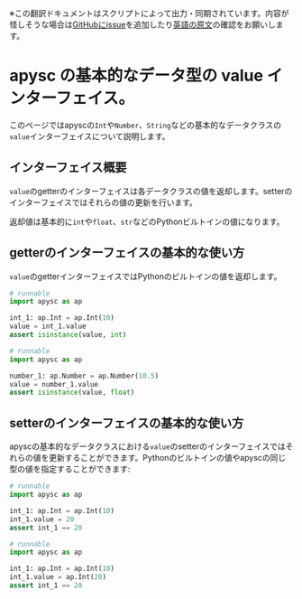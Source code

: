 <span class="inconspicuous-txt">※この翻訳ドキュメントはスクリプトによって出力・同期されています。内容が怪しそうな場合は<a href="https://github.com/simon-ritchie/apysc/issues" target="_blank">GitHubにissue</a>を追加したり[英語の原文](../en/fundamental_data_classes_value_interface.html)の確認をお願いします。</span>

# apysc の基本的なデータ型の value インターフェイス。

このページではapyscの`Int`や`Number`、`String`などの基本的なデータクラスの`value`インターフェイスについて説明します。

## インターフェイス概要

`value`のgetterのインターフェイスは各データクラスの値を返却します。setterのインターフェイスではそれらの値の更新を行います。

返却値は基本的に`int`や`float`、`str`などのPythonビルトインの値になります。

## getterのインターフェイスの基本的な使い方

`value`のgetterインターフェイスではPythonのビルトインの値を返却します。

```py
# runnable
import apysc as ap

int_1: ap.Int = ap.Int(10)
value = int_1.value
assert isinstance(value, int)
```

```py
# runnable
import apysc as ap

number_1: ap.Number = ap.Number(10.5)
value = number_1.value
assert isinstance(value, float)
```

## setterのインターフェイスの基本的な使い方

apyscの基本的なデータクラスにおける`value`のsetterのインターフェイスではそれらの値を更新することができます。Pythonのビルトインの値やapyscの同じ型の値を指定することができます:

```py
# runnable
import apysc as ap

int_1: ap.Int = ap.Int(10)
int_1.value = 20
assert int_1 == 20
```

```py
# runnable
import apysc as ap

int_1: ap.Int = ap.Int(10)
int_1.value = ap.Int(20)
assert int_1 == 20
```